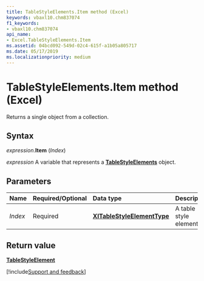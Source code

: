 ```yaml
---
title: TableStyleElements.Item method (Excel)
keywords: vbaxl10.chm837074
f1_keywords:
- vbaxl10.chm837074
api_name:
- Excel.TableStyleElements.Item
ms.assetid: 04bcd092-549d-02c4-615f-a1b05a805717
ms.date: 05/17/2019
ms.localizationpriority: medium
---
```



# TableStyleElements.Item method (Excel)

Returns a single object from a collection.


## Syntax

_expression_.**Item** (_Index_)

_expression_ A variable that represents a **[TableStyleElements](Excel.TableStyleElements.md)** object.


## Parameters

|Name|Required/Optional|Data type|Description|
|:-----|:-----|:-----|:-----|
| _Index_|Required| **[XlTableStyleElementType](excel.xltablestyleelementtype.md)**|A table style element.|


## Return value

**[TableStyleElement](Excel.TableStyleElement.md)**




[!include[Support and feedback](~/includes/feedback-boilerplate.md)]